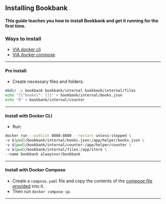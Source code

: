 ## Installing Bookbank

#### This guide teaches you how to install Bookbank and get it running for the first time.

### Ways to install

- [VIA docker cli](#install-with-docker-cli)
- [VIA docker compose](#install-with-docker-compose)

---

#### Pre install:

- Create necessary files and folders:

```bash
mkdir -p bookbank bookbank/internal bookbank/internal/files
echo "{\"books\": []}" > bookbank/internal/books.json
echo "0" > bookbank/internal/counter
```

---

#### Install with Docker CLI

- Run:

```bash
docker run --publish 8080:8080 --restart unless-stopped \
-v $(pwd)/bookbank/internal/books.json:/app/helper/books.json \
-v $(pwd)/bookbank/internal/counter:/app/helper/counter \
-v $(pwd)/bookbank/internal/files:/app/store \
--name bookbank alwaysnur/bookbank
```

---

#### Install with Docker Compose

- Create a `compose.yaml` file and copy the contents of the
  [compose file provided](./examples/compose.yaml) into it.
- Then run `docker compose up`.

---

